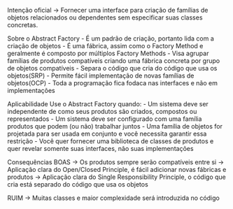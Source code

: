 Intenção oficial
    -> Fornecer uma interface para criação de famílias de objetos
       relacionados ou dependentes sem especificar suas classes 
       concretas.
    
Sobre o Abstract Factory
    - É um padrão de criação, portanto lida com a criação de objetos
    - É uma fábrica, assim como o Factory Method e geralmente é
      composto por múltiplos Factory Methods
    - Visa agrupar famílias de produtos compatíveis criando uma 
      fábrica concreta por grupo de objetos compatíveis
    - Separa o código que cria do código que usa os objetos(SRP)
    - Permite fácil implementação de novas famílias de objetos(OCP)
    - Toda a programação fica fodaca nas interfaces e não em 
      implementações

Aplicabilidade
    Use o Abstract Factory quando:
        - Um sistema deve ser independente de como seus produtos são
          criados, compostos ou representados
        - Um sistema deve ser configurado com uma família produtos que
          podem (ou não) trabalhar juntos
        - Uma família de objetos for projetada para ser usada em 
          conjunto e você necessita garantir essa restrição
        - Você quer fornecer uma biblioteca de classes de produtos e
          quer revelar somente suas interfaces, não suas implementações

Consequências
  BOAS
    -> Os produtos sempre serão compatíveis entre si
    -> Aplicação clara do Open/Closed Principle, é fácil adicionar
       novas fábricas e produtos
    -> Aplicação clara do Single Responsibility Principle, o código
       que cria está separado do código que usa os objetos
  
  RUIM
    -> Muitas classes e maior complexidade será introduzida no código